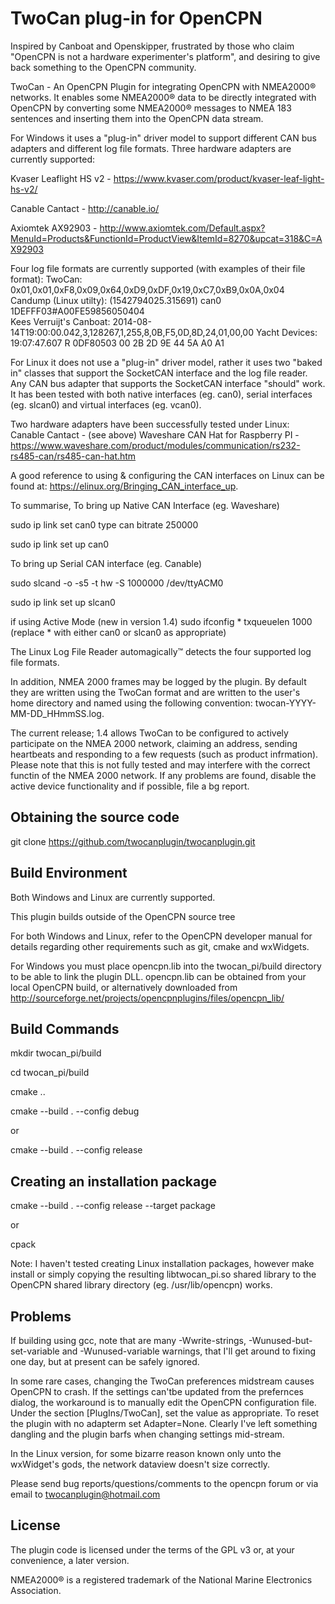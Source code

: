﻿TwoCan plug-in for OpenCPN
==========================

Inspired by Canboat and Openskipper, frustrated by those who claim "OpenCPN is not a hardware experimenter's platform", and desiring to give back something to the OpenCPN community.

TwoCan - An OpenCPN Plugin for integrating OpenCPN with NMEA2000® networks. It enables some NMEA2000® data to be directly integrated with OpenCPN by converting some NMEA2000® messages to NMEA 183 sentences and inserting them into the OpenCPN data stream.

For Windows it uses a "plug-in" driver model to support different CAN bus adapters and different log file formats. 
Three hardware adapters are currently supported:

Kvaser Leaflight HS v2 - https://www.kvaser.com/product/kvaser-leaf-light-hs-v2/

Canable Cantact - http://canable.io/

Axiomtek AX92903 - http://www.axiomtek.com/Default.aspx?MenuId=Products&FunctionId=ProductView&ItemId=8270&upcat=318&C=AX92903

Four log file formats are currently supported (with examples of their file format):
TwoCan: 0x01,0x01,0xF8,0x09,0x64,0xD9,0xDF,0x19,0xC7,0xB9,0x0A,0x04
Candump (Linux utilty): (1542794025.315691) can0 1DEFFF03#A00FE59856050404  
Kees Verruijt's Canboat: 2014-08-14T19:00:00.042,3,128267,1,255,8,0B,F5,0D,8D,24,01,00,00
Yacht Devices: 19:07:47.607 R 0DF80503 00 2B 2D 9E 44 5A A0 A1

For Linux it does not use a "plug-in" driver model, rather it uses two "baked in" classes that support the SocketCAN interface and the log file reader. Any CAN bus adapter that supports the SocketCAN interface "should" work. It has been tested with both native interfaces (eg. can0), serial interfaces (eg. slcan0) and virtual interfaces (eg. vcan0). 

Two hardware adapters have been successfully tested under Linux:
Canable Cantact - (see above) 
Waveshare CAN Hat for Raspberry PI - https://www.waveshare.com/product/modules/communication/rs232-rs485-can/rs485-can-hat.htm

A good reference to using & configuring the CAN interfaces on Linux can be found at: https://elinux.org/Bringing_CAN_interface_up.

To summarise,
To bring up Native CAN Interface (eg. Waveshare)

sudo ip link set can0 type can bitrate 250000

sudo ip link set up can0

To bring up Serial CAN interface (eg. Canable)

sudo slcand -o -s5 -t hw -S 1000000 /dev/ttyACM0

sudo ip link set up slcan0

if using Active Mode (new in version 1.4)
sudo ifconfig * txqueuelen 1000 (replace * with either can0 or slcan0 as appropriate)

The Linux Log File Reader automagically™ detects the four supported log file formats.

In addition, NMEA 2000 frames may be logged by the plugin. By default they are written using the TwoCan format and are written to the user's home directory and named using the following convention: twocan-YYYY-MM-DD_HHmmSS.log.

The current release; 1.4 allows TwoCan to be configured to actively participate on the NMEA 2000 network, claiming an address, sending heartbeats and responding to a few requests (such as product infrmation). Please note that this is not fully tested and may interfere with the correct functin of the NMEA 2000 network. If any problems are found, disable the active device functionality and if possible, file a bg report.

Obtaining the source code
-------------------------

git clone https://github.com/twocanplugin/twocanplugin.git


Build Environment
-----------------

Both Windows and Linux are currently supported.

This plugin builds outside of the OpenCPN source tree

For both Windows and Linux, refer to the OpenCPN developer manual for details regarding other requirements such as git, cmake and wxWidgets.

For Windows you must place opencpn.lib into the twocan_pi/build directory to be able to link the plugin DLL. opencpn.lib can be obtained from your local OpenCPN build, or alternatively downloaded from http://sourceforge.net/projects/opencpnplugins/files/opencpn_lib/

Build Commands
--------------
 mkdir twocan_pi/build

 cd twocan_pi/build

 cmake ..

 cmake --build . --config debug

  or

 cmake --build . --config release

Creating an installation package
--------------------------------
 cmake --build . --config release --target package

  or

 cpack

Note: I haven't tested creating Linux installation packages, however make install or simply copying the resulting libtwocan_pi.so shared library to the OpenCPN shared library directory (eg. /usr/lib/opencpn) works.

Problems
--------
If building using gcc, note that are many -Wwrite-strings, -Wunused-but-set-variable and -Wunused-variable warnings, that I'll get around to fixing one day, but at present can be safely ignored.

In some rare cases, changing the TwoCan preferences midstream causes OpenCPN to crash. If the settings can'tbe updated from the prefernces dialog, the workaround is to manually edit the OpenCPN configuration file. Under the section [PlugIns/TwoCan], set the value as appropriate. To reset the plugin with no adapterm set Adapter=None. Clearly I've left something dangling and the plugin barfs when changing settings mid-stream.

In the Linux version, for some bizarre reason known only unto the wxWidget's gods, the network dataview doesn't size correctly.

Please send bug reports/questions/comments to the opencpn forum or via email to twocanplugin@hotmail.com


License
-------
The plugin code is licensed under the terms of the GPL v3 or, at your convenience, a later version.

NMEA2000® is a registered trademark of the National Marine Electronics Association.
